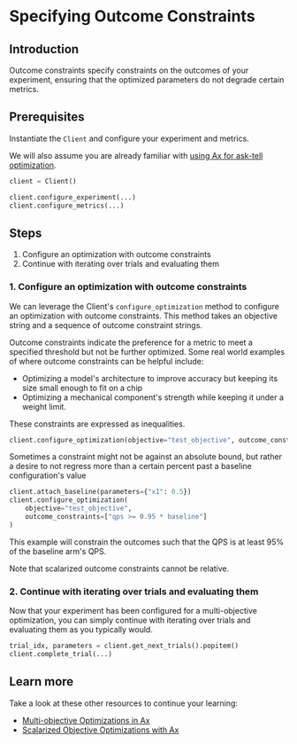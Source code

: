 # Specifying Outcome Constraints
## Introduction
Outcome constraints specify constraints on the outcomes of your experiment, ensuring that the optimized parameters do not degrade certain metrics.

## Prerequisites
Instantiate the `Client` and configure your experiment and metrics.

We will also assume you are already familiar with [using Ax for ask-tell optimization](#).

```python
client = Client()

client.configure_experiment(...)
client.configure_metrics(...)
```

## Steps

1. Configure an optimization with outcome constraints
2. Continue with iterating over trials and evaluating them

### 1. Configure an optimization with outcome constraints
We can leverage the Client's `configure_optimization` method to configure an optimization with outcome constraints. This method takes an objective string and a sequence of outcome constraint strings.

Outcome constraints indicate the preference for a metric to meet a specified threshold but not be further optimized. Some real world examples of where outcome constraints can be helpful include:

- Optimizing a model's architecture to improve accuracy but keeping its size small enough to fit on a chip
- Optimizing a mechanical component's strength while keeping it under a weight limit.

These constraints are expressed as inequalities.

```python
client.configure_optimization(objective="test_objective", outcome_constraints=["qps >= 100"])
```

Sometimes a constraint might not be against an absolute bound, but rather a desire to not regress more than a certain percent past a baseline configuration's value

```python
client.attach_baseline(parameters={"x1": 0.5})
client.configure_optimization(
    objective="test_objective",
    outcome_constraints=["qps >= 0.95 * baseline"]
)
```

This example will constrain the outcomes such that the QPS is at least 95% of the baseline arm's QPS.

Note that scalarized outcome constraints cannot be relative.

### 2. Continue with iterating over trials and evaluating them
Now that your experiment has been configured for a multi-objective optimization, you can simply continue with iterating over trials and evaluating them as you typically would.

```python
trial_idx, parameters = client.get_next_trials().popitem()
client.complete_trial(...)
```

## Learn more

Take a look at these other resources to continue your learning:

- [Multi-objective Optimizations in Ax](#)
- [Scalarized Objective Optimizations with Ax](#)
